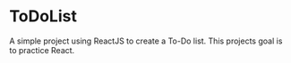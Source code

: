 # ToDoList

A simple project using ReactJS to create a To-Do list. This projects goal is to practice React.



